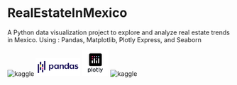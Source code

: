 # RealEstateInMexico
A Python data visualization project to explore and analyze real estate trends in Mexico. Using : Pandas, Matplotlib, Plotly Express, and Seaborn
<div style="display: inline;">
  <img src="images/matplotlib.png" alt="kaggle" width="90"/>
  <img src="images/pandas.png" alt="kaggle" width="100"/>
  <img src="images/plotly.png" alt="kaggle" width="60"/>
  <img src="images/seaborn.svg" alt="kaggle" width="120"/>
</div>
